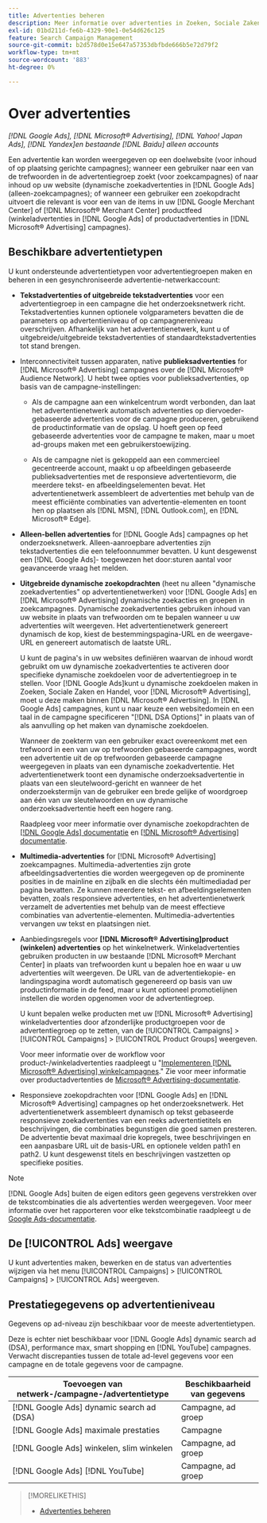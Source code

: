 ```yaml
---
title: Advertenties beheren
description: Meer informatie over advertenties in Zoeken, Sociale Zaken en Handel, inclusief de beschikbare advertentietypen.
exl-id: 01bd211d-fe6b-4329-90e1-0e54d626c125
feature: Search Campaign Management
source-git-commit: b2d578d0e15e647a57353dbfbde666b5e72d79f2
workflow-type: tm+mt
source-wordcount: '883'
ht-degree: 0%

---
```


# Over advertenties

*[!DNL Google Ads], [!DNL Microsoft® Advertising], [!DNL Yahoo! Japan Ads], [!DNL Yandex]en bestaande [!DNL Baidu] alleen accounts*

Een advertentie kan worden weergegeven op een doelwebsite (voor inhoud of op plaatsing gerichte campagnes); wanneer een gebruiker naar een van de trefwoorden in de advertentiegroep zoekt (voor zoekcampagnes) of naar inhoud op uw website (dynamische zoekadvertenties in [!DNL Google Ads] (alleen-zoekcampagnes); of wanneer een gebruiker een zoekopdracht uitvoert die relevant is voor een van de items in uw [!DNL Google Merchant Center] of [!DNL Microsoft® Merchant Center] productfeed (winkeladvertenties in [!DNL Google Ads] of productadvertenties in [!DNL Microsoft® Advertising] campagnes).

## Beschikbare advertentietypen

U kunt ondersteunde advertentietypen voor advertentiegroepen maken en beheren in een gesynchroniseerde advertentie-netwerkaccount:

* **Tekstadvertenties of uitgebreide tekstadvertenties** voor een advertentiegroep in een campagne die het onderzoeksnetwerk richt. Tekstadvertenties kunnen optionele volgparameters bevatten die de parameters op advertentieniveau of op campagnereniveau overschrijven. Afhankelijk van het advertentienetwerk, kunt u of uitgebreide/uitgebreide tekstadvertenties of standaardtekstadvertenties tot stand brengen.

* Interconnectiviteit tussen apparaten, native **publieksadvertenties** for [!DNL Microsoft® Advertising] campagnes over de [!DNL Microsoft® Audience Network]. U hebt twee opties voor publieksadvertenties, op basis van de campagne-instellingen:

   * Als de campagne aan een winkelcentrum wordt verbonden, dan laat het advertentienetwerk automatisch advertenties op diervoeder-gebaseerde advertenties voor de campagne produceren, gebruikend de productinformatie van de opslag. U hoeft geen op feed gebaseerde advertenties voor de campagne te maken, maar u moet ad-groups maken met een gebruikerstoewijzing.

   * Als de campagne niet is gekoppeld aan een commercieel gecentreerde account, maakt u op afbeeldingen gebaseerde publieksadvertenties met de responsieve advertentievorm, die meerdere tekst- en afbeeldingselementen bevat. Het advertentienetwerk assembleert de advertenties met behulp van de meest efficiënte combinaties van advertentie-elementen en toont hen op plaatsen als [!DNL MSN], [!DNL Outlook.com], en [!DNL Microsoft® Edge].

* **Alleen-bellen advertenties** for [!DNL Google Ads] campagnes op het onderzoeksnetwerk. Alleen-aanroepbare advertenties zijn tekstadvertenties die een telefoonnummer bevatten. U kunt desgewenst een [!DNL Google Ads]- toegewezen het door:sturen aantal voor geavanceerde vraag het melden.

* **Uitgebreide dynamische zoekopdrachten** (heet nu alleen &quot;dynamische zoekadvertenties&quot; op advertentienetwerken) voor [!DNL Google Ads] en [!DNL Microsoft® Advertising] dynamische zoekacties en groepen in zoekcampagnes. Dynamische zoekadvertenties gebruiken inhoud van uw website in plaats van trefwoorden om te bepalen wanneer u uw advertenties wilt weergeven. Het advertentienetwerk genereert dynamisch de kop, kiest de bestemmingspagina-URL en de weergave-URL en genereert automatisch de laatste URL.

  U kunt de pagina&#39;s in uw websites definiëren waarvan de inhoud wordt gebruikt om uw dynamische zoekadvertenties te activeren door specifieke dynamische zoekdoelen voor de advertentiegroep in te stellen. Voor [!DNL Google Ads]kunt u dynamische zoekdoelen maken in Zoeken, Sociale Zaken en Handel, voor [!DNL Microsoft® Advertising], moet u deze maken binnen [!DNL Microsoft® Advertising]. In [!DNL Google Ads] campagnes, kunt u naar keuze een websitedomein en een taal in de campagne specificeren &quot;[!DNL DSA Options]&quot; in plaats van of als aanvulling op het maken van dynamische zoekdoelen.

  Wanneer de zoekterm van een gebruiker exact overeenkomt met een trefwoord in een van uw op trefwoorden gebaseerde campagnes, wordt een advertentie uit de op trefwoorden gebaseerde campagne weergegeven in plaats van een dynamische zoekadvertentie. Het advertentienetwerk toont een dynamische onderzoeksadvertentie in plaats van een sleutelwoord-gericht en wanneer de het onderzoekstermijn van de gebruiker een brede gelijke of woordgroep aan één van uw sleutelwoorden en uw dynamische onderzoeksadvertentie heeft een hogere rang.

  Raadpleeg voor meer informatie over dynamische zoekopdrachten de [[!DNL Google Ads] documentatie](https://support.google.com/google-ads/answer/2471185) en [[!DNL Microsoft® Advertising] documentatie](https://help.ads.microsoft.com/#apex/ads/en/56794).

* **Multimedia-advertenties** for [!DNL Microsoft® Advertising] zoekcampagnes. Multimedia-advertenties zijn grote afbeeldingsadvertenties die worden weergegeven op de prominente posities in de mainline en zijbalk en die slechts één multimediadad per pagina bevatten. Ze kunnen meerdere tekst- en afbeeldingselementen bevatten, zoals responsieve advertenties, en het advertentienetwerk verzamelt de advertenties met behulp van de meest effectieve combinaties van advertentie-elementen. Multimedia-advertenties vervangen uw tekst en plaatsingen niet.

* Aanbiedingsregels voor **[!DNL Microsoft® Advertising]product (winkelen) advertenties** op het winkelnetwerk. Winkeladvertenties gebruiken producten in uw bestaande [!DNL Microsoft® Merchant Center] in plaats van trefwoorden kunt u bepalen hoe en waar u uw advertenties wilt weergeven. De URL van de advertentiekopie- en landingspagina wordt automatisch gegenereerd op basis van uw productinformatie in de feed, maar u kunt optioneel promotielijnen instellen die worden opgenomen voor de advertentiegroep.

  U kunt bepalen welke producten met uw [!DNL Microsoft® Advertising] winkeladvertenties door afzonderlijke productgroepen voor de advertentiegroep op te zetten, van de [!UICONTROL Campaigns] > [!UICONTROL Campaigns] > [!UICONTROL Product Groups] weergeven.

  Voor meer informatie over de workflow voor product-/winkeladvertenties raadpleegt u &quot;[Implementeren [!DNL Microsoft® Advertising] winkelcampagnes](/help/search-social-commerce/campaign-management/special-campaign-types/microsoft-shopping-campaigns.md).&quot;  Zie voor meer informatie over productadvertenties de [Microsoft® Advertising-documentatie](https://help.ads.microsoft.com/#apex/3/en/51082).

* Responsieve zoekopdrachten voor [!DNL Google Ads] en [!DNL Microsoft® Advertising] campagnes op het onderzoeksnetwerk. Het advertentienetwerk assembleert dynamisch op tekst gebaseerde responsieve zoekadvertenties van een reeks advertentietitels en beschrijvingen, die combinaties begunstigen die goed samen presteren. De advertentie bevat maximaal drie kopregels, twee beschrijvingen en een aanpasbare URL uit de basis-URL en optionele velden path1 en path2. U kunt desgewenst titels en beschrijvingen vastzetten op specifieke posities.

>[!NOTE]
>
>[!DNL Google Ads] buiten de eigen editors geen gegevens verstrekken over de tekstcombinaties die als advertenties werden weergegeven. Voor meer informatie over het rapporteren voor elke tekstcombinatie raadpleegt u de [Google Ads-documentatie](https://support.google.com/google-ads/answer/7684791).

## De [!UICONTROL Ads] weergave

U kunt advertenties maken, bewerken en de status van advertenties wijzigen via het menu [!UICONTROL Campaigns] > [!UICONTROL Campaigns] > [!UICONTROL Ads] weergeven.

## Prestatiegegevens op advertentieniveau

Gegevens op ad-niveau zijn beschikbaar voor de meeste advertentietypen.

Deze is echter niet beschikbaar voor [!DNL Google Ads] dynamic search ad (DSA), performance max, smart shopping en [!DNL YouTube] campagnes. Verwacht discrepanties tussen de totale ad-level gegevens voor een campagne en de totale gegevens voor de campagne.

| Toevoegen van netwerk-/campagne-/advertentietype | Beschikbaarheid van gegevens |
|---|---|
| [!DNL Google Ads] dynamic search ad (DSA) | Campagne, ad groep |
| [!DNL Google Ads] maximale prestaties | Campagne |
| [!DNL Google Ads] winkelen, slim winkelen | Campagne, ad groep |
| [!DNL Google Ads] [!DNL YouTube] | Campagne, ad groep |

>[!MORELIKETHIS]
>
>* [Advertenties beheren](ad-manage.md)
